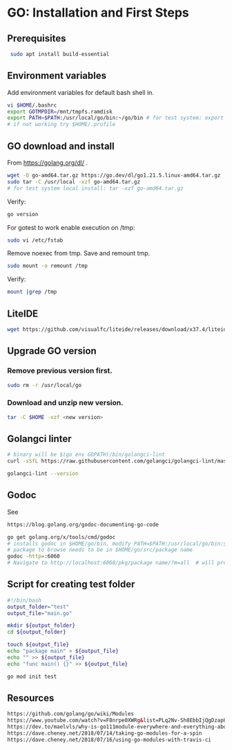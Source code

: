 # GO: Installation and First Steps
## Prerequisites
```sh
 sudo apt install build-essential
```
## Environment variables
Add environment variables for default bash shell in.
```bash
vi $HOME/.bashrc
export GOTMPDIR=/mnt/tmpfs.ramdisk 
export PATH=$PATH:/usr/local/go/bin:~/go/bin # for test system: export PATH=$PATH:$HOME/go/bin
# if not working try $HOME/.profile
```
## GO download and install
From https://golang.org/dl/ .
```bash
wget -O go-amd64.tar.gz https://go.dev/dl/go1.21.5.linux-amd64.tar.gz
sudo tar -C /usr/local -xzf go-amd64.tar.gz
# for test system local install: tar -xzf go-amd64.tar.gz
```
Verify:
```bash
go version
```
For gotest to work enable execution on /tmp:
```bash
sudo vi /etc/fstab
```
Remove noexec from tmp. Save and remount tmp.
```bash
sudo mount -o remount /tmp
```
Verify:
```bash
mount |grep /tmp
```
## LiteIDE
```sh
wget https://github.com/visualfc/liteide/releases/download/x37.4/liteidex37.4.linux64-qt5.5.1.tar.gz
```
## Upgrade GO version
### Remove previous version first.
```bash
sudo rm -r /usr/local/go
```
### Download and unzip new version.
```bash
tar -C $HOME -xzf <new version>
```
## Golangci linter
```sh
# binary will be $(go env GOPATH)/bin/golangci-lint
curl -sSfL https://raw.githubusercontent.com/golangci/golangci-lint/master/install.sh | sh -s -- -b $(go env GOPATH)/bin v1.51.1

golangci-lint --version
```
## Godoc
See 
```html
https://blog.golang.org/godoc-documenting-go-code
```
```bash
go get golang.org/x/tools/cmd/godoc  
# installs godoc in $HOME/go/bin, modify PATH=$PATH:/usr/local/go/bin:$HOME/go/bin
# package to browse needs to be in $HOME/go/src/package name
godoc -http=:6060
# Navigate to http://localhost:6060/pkg/package name/?m=all  # will present also data of unexported 
```
## Script for creating test folder
```sh
#!/bin/bash
output_folder="test"
output_file="main.go"

mkdir ${output_folder}
cd ${output_folder}

touch ${output_file}
echo "package main" > ${output_file}
echo "" >> ${output_file}
echo "func main() {}" >> ${output_file}

go mod init test 
```
## Resources
```html
https://github.com/golang/go/wiki/Modules
https://www.youtube.com/watch?v=F8nrpe0XWRg&list=PLq2Nv-Sh8EbbIjQgDzapOFeVfv5bGOoPE&index=3&t=0s
https://dev.to/maelvls/why-is-go111module-everywhere-and-everything-about-go-modules-24k
https://dave.cheney.net/2018/07/14/taking-go-modules-for-a-spin
https://dave.cheney.net/2018/07/16/using-go-modules-with-travis-ci
```
